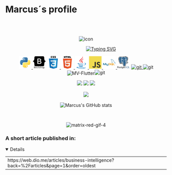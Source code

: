 
# Marcus´s profile

<!--
**PyMarcus/PyMarcus** is a ✨ _special_ ✨ repository because its `README.md` (this file) appears on your GitHub profile.

Here are some ideas to get you started:

- 🔭 I’m currently working on ...
- 🌱 I’m currently learning ...
- 👯 I’m looking to collaborate on ...
- 🤔 I’m looking for help with ...
- 💬 Ask me about ...
- 📫 How to reach me: ...
- 😄 Pronouns: ...
- ⚡ Fun fact: ...
-->
<div style="margin: auto 0;" align="center">
     

  
     
<br>
<br>
<p align="center" dir="auto"> 
     
          
<img src="https://camo.githubusercontent.com/8189e5e3e5c0848ed6d22ea591e0cf962323ec716135617e1a3e25aae9cfe71d/68747470733a2f2f74656368737461636b2d67656e657261746f722e76657263656c2e6170702f707974686f6e2d69636f6e2e737667" alt="icon" width="65" height="65" data-canonical-src="https://techstack-generator.vercel.app/python-icon.svg" style="max-width: 100%;"/>
   
<p align="center"><a style="margin-left: 50%; margin-right:50%;" href="https://git.io/typing-svg"><img src="https://readme-typing-svg.herokuapp.com?font=Fira+Code&pause=1000&color=F70C0C&width=435&lines=%F0%9F%94%B4Bem+Vindo(a)!%F0%9F%94%B4;%F0%9F%94%B4You%C2%B4re+welcome!%F0%9F%94%B4;%F0%9F%94%B4Willkommen!%F0%9F%94%B4;%F0%9F%94%B4%D0%B4%D0%BE%D0%B1%D1%80%D0%BE+%D0%BF%D0%BE%D0%B6%D0%B0%D0%BB%D0%BE%D0%B2%D0%B0%D1%82%D1%8C!%F0%9F%94%B4;%F0%9F%94%B4%E6%AC%A2%E8%BF%8E!%F0%9F%94%B4;%F0%9F%94%B4I%C2%B4m+Marcus+%3A)!%F0%9F%94%B4" alt="Typing SVG" /></a></p>
<a href="https://www.python.org" rel="nofollow"> <img src="https://raw.githubusercontent.com/devicons/devicon/master/icons/python/python-original.svg" alt="python" width="40" height="40" style="max-width: 100%;"> </a>
<img src="https://raw.githubusercontent.com/devicons/devicon/master/icons/bootstrap/bootstrap-plain-wordmark.svg" alt="bootstrap" width="40" height="40" style="max-width: 100%;"> </a> <a href="https://www.w3schools.com/css/" rel="nofollow"> <img src="https://raw.githubusercontent.com/devicons/devicon/master/icons/css3/css3-original-wordmark.svg" alt="css3" width="40" height="40" style="max-width: 100%;"> </a> <a href="https://www.w3.org/html/" rel="nofollow"> <img src="https://raw.githubusercontent.com/devicons/devicon/master/icons/html5/html5-original-wordmark.svg" alt="html5" width="40" height="40" style="max-width: 100%;"> </a> <a href="https://www.java.com" rel="nofollow"> <img src="https://raw.githubusercontent.com/devicons/devicon/master/icons/java/java-original.svg" alt="java" width="40" height="40" style="max-width: 100%;"> </a>  <a href="https://developer.mozilla.org/en-US/docs/Web/JavaScript" rel="nofollow"> <img src="https://raw.githubusercontent.com/devicons/devicon/master/icons/javascript/javascript-original.svg" alt="javascript" width="40" height="40" style="max-width: 100%;"> </a>  <a href="https://www.mysql.com/" rel="nofollow"> <img src="https://raw.githubusercontent.com/devicons/devicon/master/icons/mysql/mysql-original-wordmark.svg" alt="mysql" width="40" height="40" style="max-width: 100%;"> </a> <img src="https://raw.githubusercontent.com/devicons/devicon/master/icons/postgresql/postgresql-original-wordmark.svg" alt="postgresql" width="40" height="40" style="max-width: 100%;"> </a>
<a href="https://git-scm.com/" rel="nofollow"> <img src="https://camo.githubusercontent.com/fbfcb9e3dc648adc93bef37c718db16c52f617ad055a26de6dc3c21865c3321d/68747470733a2f2f7777772e766563746f726c6f676f2e7a6f6e652f6c6f676f732f6769742d73636d2f6769742d73636d2d69636f6e2e737667" alt="git" width="40" height="40" data-canonical-src="" style="max-width: 100%;"> </a>
<img src="https://upload.wikimedia.org/wikipedia/commons/thumb/1/18/C_Programming_Language.svg/380px-C_Programming_Language.svg.png?20201031132917" alt="git" width="40" height="40" style="max-width: 100%;" data-canonical-src="">
<img align="center" alt="MV-Flutter" width="40" src="https://camo.githubusercontent.com/43f9c085821a7258745ceed4ecbcc68c3ffd996049c9d0a2a77c74dd1f5dc80b/68747470733a2f2f63646e2e6a7364656c6976722e6e65742f67682f64657669636f6e732f64657669636f6e2f69636f6e732f666c75747465722f666c75747465722d6f726967696e616c2e737667" data-canonical-src="https://cdn.jsdelivr.net/gh/devicons/devicon/icons/flutter/flutter-original.svg" style="max-width: 100%;"><img src="https://camo.githubusercontent.com/91be18bebd8afe5f89a4fb59eeb04ab47b5729a29c868185ee5221407a741c87/68747470733a2f2f63646e2e6a7364656c6976722e6e65742f67682f64657669636f6e732f64657669636f6e2f69636f6e732f63706c7573706c75732f63706c7573706c75732d6f726967696e616c2e737667" alt="git" width="40" style="max-width: 100%;" data-canonical-src="">
</p>

<img src="https://img.shields.io/badge/Flask-000000?style=for-the-badge&logo=flask&logoColor=white">
<img src="https://img.shields.io/badge/Django-092E20?style=for-the-badge&logo=django&logoColor=green">
<img src="https://img.shields.io/badge/PyCharm-000000.svg?&style=for-the-badge&logo=PyCharm&logoColor=white">
<br><br>


<img src="https://camo.githubusercontent.com/478c2e71786ef0b7594563a540d5469f19c2f6a7989567e7277addf3e80031e6/68747470733a2f2f63617073756c652d72656e6465722e76657263656c2e6170702f6170693f747970653d776176696e6726636f6c6f723d303062666266266865696768743d3132302673656374696f6e3d666f6f746572">

<br>

![Marcus's GitHub stats](https://github-readme-stats.vercel.app/api?username=PyMarcus&show_icons=true&theme=transparent)

<br>

![matrix-red-gif-4](https://user-images.githubusercontent.com/88283829/210034321-4661679b-2766-42a2-b806-b776b320eb8c.gif)



</div>


### A short article published in:

<details open="">
    <table>
         <td>https://web.dio.me/articles/business-intelligence?back=%2Farticles&page=1&order=oldest</td>
     </table>
    </details>


